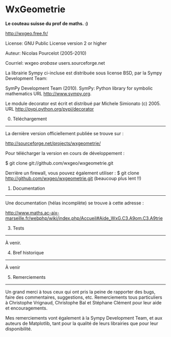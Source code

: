 WxGeometrie
===========

**Le couteau suisse du prof de maths. :)**

http://wxgeo.free.fr/

License: GNU Public License version 2 or higher

Auteur: Nicolas Pourcelot (2005-2010)

Courriel: wxgeo _arobase_ users.sourceforge.net


La librairie Sympy ci-incluse est distribuée sous license BSD,
par la Sympy Development Team:

SymPy Development Team (2010). SymPy: Python library for symbolic mathematics
URL http://www.sympy.org.


Le module decorator est écrit et distribué par Michele Simionato (c) 2005.
URL http://pypi.python.org/pypi/decorator



0. Téléchargement
-----------------

La dernière version officiellement publiée se trouve sur :

http://sourceforge.net/projects/wxgeometrie/


Pour télécharger la version en cours de développement :

$ git clone git://github.com/wxgeo/wxgeometrie.git

Derrière un firewall, vous pouvez également utiliser :
$ git clone http://github.com/wxgeo/wxgeometrie.git
(beaucoup plus lent !!)




1. Documentation
----------------

Une documentation (hélas incomplète) se trouve à cette adresse :

http://www.maths.ac-aix-marseille.fr/webphp/wiki/index.php/Accueil#Aide_WxG.C3.A9om.C3.A9trie



3. Tests
--------

À venir.



4. Bref historique
------------------

À venir



5. Remerciements
----------------

Un grand merci à tous ceux qui ont pris la peine de rapporter des bugs, faire des
commentaires, suggestions, etc.
Remerciements tous particuliers à Christophe Vrignaud, Christophe Bal et Stéphane
Clément pour leur aide et encouragements.

Mes remerciements vont également à la Sympy Development Team,
et aux auteurs de Matplotlib, tant pour la qualité de leurs librairies que pour
leur disponibilité.
